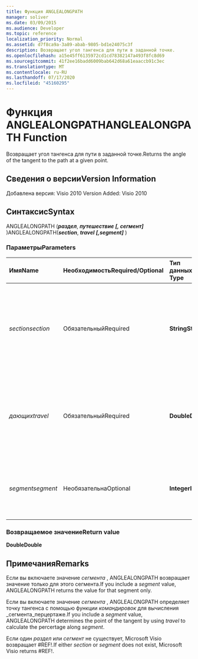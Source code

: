 ```yaml
---
title: Функция ANGLEALONGPATH
manager: soliver
ms.date: 03/09/2015
ms.audience: Developer
ms.topic: reference
localization_priority: Normal
ms.assetid: d7f8ca9a-3a89-abab-9805-bd1e24075c3f
description: Возвращает угол тангенса для пути в заданной точке.
ms.openlocfilehash: a15e45ff6135972cd1cd78382147a493f8fc8d69
ms.sourcegitcommit: 41f2ee16badd6009bab642d68a61eaaccb91c3ec
ms.translationtype: MT
ms.contentlocale: ru-RU
ms.lasthandoff: 07/17/2020
ms.locfileid: "45160295"
---
```

# <a name="anglealongpath-function"></a><span data-ttu-id="6fb04-103">Функция ANGLEALONGPATH</span><span class="sxs-lookup"><span data-stu-id="6fb04-103">ANGLEALONGPATH Function</span></span>

<span data-ttu-id="6fb04-104">Возвращает угол тангенса для пути в заданной точке.</span><span class="sxs-lookup"><span data-stu-id="6fb04-104">Returns the angle of the tangent to the path at a given point.</span></span>
  
## <a name="version-information"></a><span data-ttu-id="6fb04-105">Сведения о версии</span><span class="sxs-lookup"><span data-stu-id="6fb04-105">Version Information</span></span>

<span data-ttu-id="6fb04-106">Добавлена версия: Visio 2010
</span><span class="sxs-lookup"><span data-stu-id="6fb04-106">Version Added: Visio 2010</span></span> 
  
## <a name="syntax"></a><span data-ttu-id="6fb04-107">Синтаксис</span><span class="sxs-lookup"><span data-stu-id="6fb04-107">Syntax</span></span>

<span data-ttu-id="6fb04-108">ANGLEALONGPATH (***раздел***, ***путешествие*** ***[, сегмент]*** )</span><span class="sxs-lookup"><span data-stu-id="6fb04-108">ANGLEALONGPATH(***section***, ***travel*** ***[,segment]*** )</span></span> 
  
### <a name="parameters"></a><span data-ttu-id="6fb04-109">Параметры</span><span class="sxs-lookup"><span data-stu-id="6fb04-109">Parameters</span></span>

|<span data-ttu-id="6fb04-110">**Имя**</span><span class="sxs-lookup"><span data-stu-id="6fb04-110">**Name**</span></span>|<span data-ttu-id="6fb04-111">**Необходимость**</span><span class="sxs-lookup"><span data-stu-id="6fb04-111">**Required/Optional**</span></span>|<span data-ttu-id="6fb04-112">**Тип данных**</span><span class="sxs-lookup"><span data-stu-id="6fb04-112">**Data Type**</span></span>|<span data-ttu-id="6fb04-113">**Описание**</span><span class="sxs-lookup"><span data-stu-id="6fb04-113">**Description**</span></span>|
|:-----|:-----|:-----|:-----|
| <span data-ttu-id="6fb04-114">_section_</span><span class="sxs-lookup"><span data-stu-id="6fb04-114">_section_</span></span> <br/> |<span data-ttu-id="6fb04-115">Обязательный</span><span class="sxs-lookup"><span data-stu-id="6fb04-115">Required</span></span>  <br/> |<span data-ttu-id="6fb04-116">**String**</span><span class="sxs-lookup"><span data-stu-id="6fb04-116">**String**</span></span> <br/> |<span data-ttu-id="6fb04-117">Раздел геометрии, представляющий путь, заданный ссылкой на ячейку пути (например, Geometry1. Path).</span><span class="sxs-lookup"><span data-stu-id="6fb04-117">The Geometry section that represents the path, specified by a reference to its Path cell (for example, Geometry1.Path).</span></span>  <br/> |
| <span data-ttu-id="6fb04-118">_дающих_</span><span class="sxs-lookup"><span data-stu-id="6fb04-118">_travel_</span></span> <br/> |<span data-ttu-id="6fb04-119">Обязательный</span><span class="sxs-lookup"><span data-stu-id="6fb04-119">Required</span></span>  <br/> |<span data-ttu-id="6fb04-120">**Double**</span><span class="sxs-lookup"><span data-stu-id="6fb04-120">**Double**</span></span> <br/> |<span data-ttu-id="6fb04-121">Процентная доля пути от начала до конечной точки.</span><span class="sxs-lookup"><span data-stu-id="6fb04-121">The percentage along the path from begin point to end point.</span></span> <span data-ttu-id="6fb04-122">Значение должно находиться в пределах от 0 до 1.</span><span class="sxs-lookup"><span data-stu-id="6fb04-122">Must be between 0 and 1.</span></span>  <br/> |
| <span data-ttu-id="6fb04-123">_segment_</span><span class="sxs-lookup"><span data-stu-id="6fb04-123">_segment_</span></span> <br/> |<span data-ttu-id="6fb04-124">Необязательна</span><span class="sxs-lookup"><span data-stu-id="6fb04-124">Optional</span></span>  <br/> |<span data-ttu-id="6fb04-125">**Integer**</span><span class="sxs-lookup"><span data-stu-id="6fb04-125">**Integer**</span></span> <br/> |<span data-ttu-id="6fb04-126">Сегмент на основе 1 пути, по которому вычисляется угол тангенса.</span><span class="sxs-lookup"><span data-stu-id="6fb04-126">The 1-based segment of the path at which to calculate the tangent angle.</span></span>  <br/> |
   
### <a name="return-value"></a><span data-ttu-id="6fb04-127">Возвращаемое значение</span><span class="sxs-lookup"><span data-stu-id="6fb04-127">Return value</span></span>

 <span data-ttu-id="6fb04-128">**Double**</span><span class="sxs-lookup"><span data-stu-id="6fb04-128">**Double**</span></span>
  
## <a name="remarks"></a><span data-ttu-id="6fb04-129">Примечания</span><span class="sxs-lookup"><span data-stu-id="6fb04-129">Remarks</span></span>

<span data-ttu-id="6fb04-130">Если вы включаете значение _сегмента_ , ANGLEALONGPATH возвращает значение только для этого сегмента.</span><span class="sxs-lookup"><span data-stu-id="6fb04-130">If you include a  _segment_ value, ANGLEALONGPATH returns the value for that segment only.</span></span> 
  
<span data-ttu-id="6fb04-131">Если вы включаете значение _сегмента_ , ANGLEALONGPATH определяет точку тангенса с помощью функции _командировок_ для вычисления _сегмента_перцертаже.</span><span class="sxs-lookup"><span data-stu-id="6fb04-131">If you include a  _segment_ value, ANGLEALONGPATH determines the point of the tangent by using  _travel_ to calculate the percertage along  _segment_.</span></span>
  
<span data-ttu-id="6fb04-132">Если один _раздел_ или _сегмент_ не существует, Microsoft Visio возвращает #REF!.</span><span class="sxs-lookup"><span data-stu-id="6fb04-132">If either  _section_ or  _segment_ does not exist, Microsoft Visio returns #REF!.</span></span> 
  

